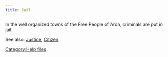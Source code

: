 ```yaml
---
title: Jail
---
```


In the well organized towns of the Free People of Arda, criminals are
put in jail.

See also: [Justice](Justice "wikilink"), [Citizen](Citizen "wikilink")

[Category:Help files](Category:Help_files "wikilink")